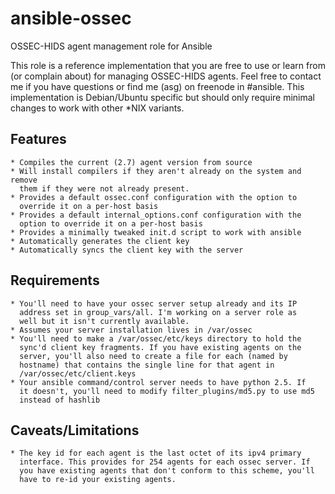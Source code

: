 ansible-ossec
=============

OSSEC-HIDS agent management role for Ansible

This role is a reference implementation that you are free to use or
learn from (or complain about) for managing OSSEC-HIDS agents. Feel free
to contact me if you have questions or find me (asg) on freenode in
 #ansible. This implementation is Debian/Ubuntu specific but should only
require minimal changes to work with other *NIX variants.

Features
--------

    * Compiles the current (2.7) agent version from source
    * Will install compilers if they aren't already on the system and remove
      them if they were not already present.
    * Provides a default ossec.conf configuration with the option to
      override it on a per-host basis
    * Provides a default internal_options.conf configuration with the
      option to override it on a per-host basis
    * Provides a minimally tweaked init.d script to work with ansible
    * Automatically generates the client key
    * Automatically syncs the client key with the server

Requirements
------------

    * You'll need to have your ossec server setup already and its IP
      address set in group_vars/all. I'm working on a server role as
      well but it isn't currently available.
    * Assumes your server installation lives in /var/ossec
    * You'll need to make a /var/ossec/etc/keys directory to hold the
      sync'd client key fragments. If you have existing agents on the
      server, you'll also need to create a file for each (named by
      hostname) that contains the single line for that agent in
      /var/ossec/etc/client.keys
    * Your ansible command/control server needs to have python 2.5. If
      it doesn't, you'll need to modify filter_plugins/md5.py to use md5
      instead of hashlib

Caveats/Limitations
-------------------

    * The key id for each agent is the last octet of its ipv4 primary
      interface. This provides for 254 agents for each ossec server. If
      you have existing agents that don't conform to this scheme, you'll
      have to re-id your existing agents.
